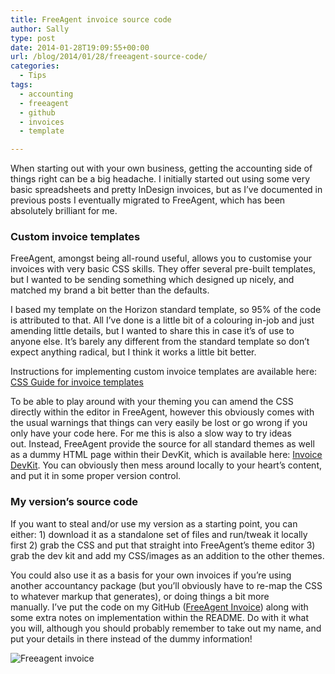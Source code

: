 ```yaml
---
title: FreeAgent invoice source code
author: Sally
type: post
date: 2014-01-28T19:09:55+00:00
url: /blog/2014/01/28/freeagent-source-code/
categories:
  - Tips
tags:
  - accounting
  - freeagent
  - github
  - invoices
  - template

---
```

When starting out with your own business, getting the accounting side of things right can be a big headache. I initially started out using some very basic spreadsheets and pretty InDesign invoices, but as I&#8217;ve documented in previous posts I eventually migrated to FreeAgent, which has been absolutely brilliant for me.

### Custom invoice templates

FreeAgent, amongst being all-round useful, allows you to customise your invoices with very basic CSS skills. They offer several pre-built templates, but I wanted to be sending something which designed up nicely, and matched my brand a bit better than the defaults.

I based my template on the Horizon standard template, so 95% of the code is attributed to that. All I’ve done is a little bit of a colouring in-job and just amending little details, but I wanted to share this in case it’s of use to anyone else. It&#8217;s barely any different from the standard template so don&#8217;t expect anything radical, but I think it works a little bit better.

Instructions for implementing custom invoice templates are available here: [CSS Guide for invoice templates][1]

To be able to play around with your theming you can amend the CSS directly within the editor in FreeAgent, however this obviously comes with the usual warnings that things can very easily be lost or go wrong if you only have your code here. For me this is also a slow way to try ideas out. Instead, FreeAgent provide the source for all standard themes as well as a dummy HTML page within their DevKit, which is available here: [Invoice DevKit][2]. You can obviously then mess around locally to your heart&#8217;s content, and put it in some proper version control.

### My version&#8217;s source code

If you want to steal and/or use my version as a starting point, you can either: 1) download it as a standalone set of files and run/tweak it locally first 2) grab the CSS and put that straight into FreeAgent’s theme editor 3) grab the dev kit and add my CSS/images as an addition to the other themes.

You could also use it as a basis for your own invoices if you&#8217;re using another accountancy package (but you&#8217;ll obviously have to re-map the CSS to whatever markup that generates), or doing things a bit more manually. I’ve put the code on my GitHub ([FreeAgent Invoice][3]) along with some extra notes on implementation within the README. Do with it what you will, although you should probably remember to take out my name, and put your details in there instead of the dummy information!

<p class="contentc">
  <img alt="Freeagent invoice" src="http://recordssoundthesame.com/wp-content/uploads/2014/01/freeagent2-cut.jpg" />
</p>

 [1]: http://www.freeagent.com/support/kb/invoicing/css-guide-for-invoice-templates "CSS guide for invoice templates"
 [2]: http://www.freeagent.com/support/kb/invoicing/invoice-devkit "Invoice DevKit"
 [3]: https://github.com/greywillfade/freeagent-invoice